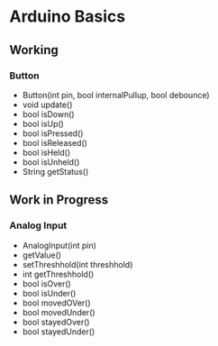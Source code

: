 # Arduino Basics


## Working

### Button
+ Button(int pin, bool internalPullup, bool debounce)
+ void update()  
+ bool isDown()  
+ bool isUp()  
+ bool isPressed()  
+ bool isReleased()  
+ bool isHeld()  
+ bool isUnheld()  
+ String getStatus()  


## Work in Progress
### Analog Input
+ AnalogInput(int pin)
+ getValue()
+ setThreshhold(int threshhold)
+ int getThreshhold()
+ bool isOver()
+ bool isUnder()
+ bool movedOVer()
+ bool movedUnder()
+ bool stayedOver()
+ bool stayedUnder()
